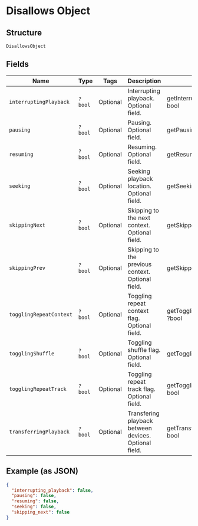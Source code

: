 
# Disallows Object

## Structure

`DisallowsObject`

## Fields

| Name | Type | Tags | Description | Getter | Setter |
|  --- | --- | --- | --- | --- | --- |
| `interruptingPlayback` | `?bool` | Optional | Interrupting playback. Optional field. | getInterruptingPlayback(): ?bool | setInterruptingPlayback(?bool interruptingPlayback): void |
| `pausing` | `?bool` | Optional | Pausing. Optional field. | getPausing(): ?bool | setPausing(?bool pausing): void |
| `resuming` | `?bool` | Optional | Resuming. Optional field. | getResuming(): ?bool | setResuming(?bool resuming): void |
| `seeking` | `?bool` | Optional | Seeking playback location. Optional field. | getSeeking(): ?bool | setSeeking(?bool seeking): void |
| `skippingNext` | `?bool` | Optional | Skipping to the next context. Optional field. | getSkippingNext(): ?bool | setSkippingNext(?bool skippingNext): void |
| `skippingPrev` | `?bool` | Optional | Skipping to the previous context. Optional field. | getSkippingPrev(): ?bool | setSkippingPrev(?bool skippingPrev): void |
| `togglingRepeatContext` | `?bool` | Optional | Toggling repeat context flag. Optional field. | getTogglingRepeatContext(): ?bool | setTogglingRepeatContext(?bool togglingRepeatContext): void |
| `togglingShuffle` | `?bool` | Optional | Toggling shuffle flag. Optional field. | getTogglingShuffle(): ?bool | setTogglingShuffle(?bool togglingShuffle): void |
| `togglingRepeatTrack` | `?bool` | Optional | Toggling repeat track flag. Optional field. | getTogglingRepeatTrack(): ?bool | setTogglingRepeatTrack(?bool togglingRepeatTrack): void |
| `transferringPlayback` | `?bool` | Optional | Transfering playback between devices. Optional field. | getTransferringPlayback(): ?bool | setTransferringPlayback(?bool transferringPlayback): void |

## Example (as JSON)

```json
{
  "interrupting_playback": false,
  "pausing": false,
  "resuming": false,
  "seeking": false,
  "skipping_next": false
}
```

